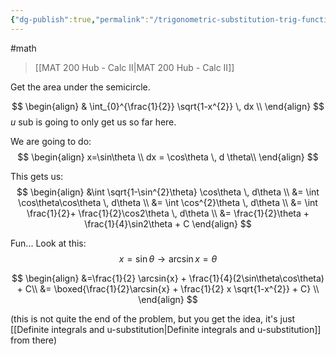 ```yaml
---
{"dg-publish":true,"permalink":"/trigonometric-substitution-trig-functions-appearing-in-non-trig-integrals/","dgHomeLink":true,"dgPassFrontmatter":false,"dgShowLocalGraph":true}
---
```


#math 
> [[MAT 200 Hub - Calc II|MAT 200 Hub - Calc II]]

<style>
.container {font-family: sans-serif; text-align: center;}
.button-wrapper button {z-index: 1;height: 40px; width: 100px; margin: 10px;padding: 5px;}
.excalidraw .App-menu_top .buttonList { display: flex;}
.excalidraw-wrapper { height: 800px; margin: 50px; position: relative;}
:root[dir="ltr"] .excalidraw .layer-ui__wrapper .zen-mode-transition.App-menu_bottom--transition-left {transform: none;}
</style><script src="https://unpkg.com/react@17/umd/react.production.min.js"></script><script src="https://unpkg.com/react-dom@17/umd/react-dom.production.min.js"></script><script type="text/javascript" src="https://unpkg.com/@excalidraw/excalidraw@0.12.0/dist/excalidraw.production.min.js"></script><div id="UNDF_2023-01-17_1313.23.excalidraw.md1"></div><script>(function(){const InitialData={"type":"excalidraw","version":2,"source":"https://excalidraw.com","elements":[{"id":"wzIeo5nHNfBTtT8qcH1D2","type":"arrow","x":-67.20001220703125,"y":98.55626678466797,"width":0,"height":262.4000244140625,"angle":0,"strokeColor":"#000000","backgroundColor":"transparent","fillStyle":"hachure","strokeWidth":1,"strokeStyle":"solid","roughness":1,"opacity":100,"groupIds":[],"strokeSharpness":"round","seed":1922895102,"version":102,"versionNonce":932180094,"isDeleted":false,"boundElements":null,"updated":1673990103919,"link":null,"locked":false,"points":[[0,0],[0,-262.4000244140625]],"lastCommittedPoint":null,"startBinding":null,"endBinding":null,"startArrowhead":null,"endArrowhead":"arrow"},{"type":"arrow","version":442,"versionNonce":1040440930,"isDeleted":false,"id":"BJx_1qL9-kfsKYegrt5EZ","fillStyle":"hachure","strokeWidth":1,"strokeStyle":"solid","roughness":1,"opacity":100,"angle":0,"x":-204.40002441406256,"y":-24.64377593994141,"strokeColor":"#000000","backgroundColor":"transparent","width":279.60003662109375,"height":0,"seed":2090450402,"groupIds":[],"strokeSharpness":"round","boundElements":[],"updated":1673990103920,"link":null,"locked":false,"startBinding":null,"endBinding":null,"lastCommittedPoint":null,"startArrowhead":null,"endArrowhead":"arrow","points":[[0,0],[279.60003662109375,0]]},{"id":"jly9V2fzQ3CYQENdO66by","type":"line","x":-170.39996337890625,"y":-26.243751525878906,"width":208,"height":76,"angle":0,"strokeColor":"#000000","backgroundColor":"#868e96","fillStyle":"hachure","strokeWidth":1,"strokeStyle":"solid","roughness":1,"opacity":100,"groupIds":[],"strokeSharpness":"round","seed":1970576958,"version":297,"versionNonce":1326881086,"isDeleted":false,"boundElements":null,"updated":1673990103920,"link":null,"locked":false,"points":[[0,0],[43.199951171875,-51.20001220703125],[104,-73.60000610351562],[173.5999755859375,-52],[208,2.399993896484375]],"lastCommittedPoint":[208,2.399993896484375],"startBinding":null,"endBinding":null,"startArrowhead":null,"endArrowhead":null},{"id":"dr4MvqhnbMBxw83tVwglZ","type":"line","x":-27.20001220703125,"y":-91.6437759399414,"width":0,"height":65.60000610351562,"angle":0,"strokeColor":"#000000","backgroundColor":"#868e96","fillStyle":"hachure","strokeWidth":1,"strokeStyle":"solid","roughness":1,"opacity":100,"groupIds":[],"strokeSharpness":"sharp","seed":1705820542,"version":66,"versionNonce":1190172002,"isDeleted":false,"boundElements":null,"updated":1673990112325,"link":null,"locked":false,"points":[[0,0],[0,65.60000610351562]],"lastCommittedPoint":[0,65.60000610351562],"startBinding":null,"endBinding":null,"startArrowhead":null,"endArrowhead":null},{"id":"IjQRhavm","type":"image","x":-35.5,"y":-133.0875015258789,"width":101,"height":24,"angle":0,"strokeColor":"#000000","backgroundColor":"transparent","fillStyle":"hachure","strokeWidth":1,"strokeStyle":"solid","roughness":1,"opacity":100,"strokeSharpness":"sharp","seed":73425,"version":43,"versionNonce":57063486,"updated":1673990130685,"isDeleted":false,"groupIds":[],"boundElements":[],"link":null,"locked":false,"fileId":"d6308fb4da79baa30768deea657d7674af29801e","scale":[1,1]},{"id":"0Kfari1Q","type":"text","x":-41,"y":-19.24378204345703,"width":31,"height":25,"angle":0,"strokeColor":"#000000","backgroundColor":"#868e96","fillStyle":"hachure","strokeWidth":1,"strokeStyle":"solid","roughness":1,"opacity":100,"groupIds":[],"strokeSharpness":"sharp","seed":401096894,"version":50,"versionNonce":2003212258,"isDeleted":false,"boundElements":null,"updated":1673990141502,"link":null,"locked":false,"text":"1/2","rawText":"1/2","fontSize":20,"fontFamily":1,"textAlign":"left","verticalAlign":"top","baseline":18,"containerId":null,"originalText":"1/2"},{"id":"z0VZqJ0DYwvIdP11IylAO","type":"rectangle","x":-68,"y":-98.8437271118164,"width":41.60003662109375,"height":79.199951171875,"angle":0,"strokeColor":"#000000","backgroundColor":"#868e96","fillStyle":"hachure","strokeWidth":0.5,"strokeStyle":"solid","roughness":1,"opacity":30,"groupIds":[],"strokeSharpness":"sharp","seed":944589730,"version":91,"versionNonce":615721726,"isDeleted":false,"boundElements":null,"updated":1673990157833,"link":null,"locked":false}],"appState":{"theme":"light","viewBackgroundColor":"#ffffff","currentItemStrokeColor":"#000000","currentItemBackgroundColor":"#868e96","currentItemFillStyle":"hachure","currentItemStrokeWidth":0.5,"currentItemStrokeStyle":"solid","currentItemRoughness":1,"currentItemOpacity":30,"currentItemFontFamily":1,"currentItemFontSize":20,"currentItemTextAlign":"left","currentItemStrokeSharpness":"sharp","currentItemStartArrowhead":null,"currentItemEndArrowhead":"arrow","currentItemLinearStrokeSharpness":"sharp","gridSize":null,"colorPalette":{}},"files":{}};InitialData.scrollToContent=true;App=()=>{const e=React.useRef(null),t=React.useRef(null),[n,i]=React.useState({width:void 0,height:void 0});return React.useEffect(()=>{i({width:t.current.getBoundingClientRect().width,height:t.current.getBoundingClientRect().height});const e=()=>{i({width:t.current.getBoundingClientRect().width,height:t.current.getBoundingClientRect().height})};return window.addEventListener("resize",e),()=>window.removeEventListener("resize",e)},[t]),React.createElement(React.Fragment,null,React.createElement("div",{className:"excalidraw-wrapper",ref:t},React.createElement(ExcalidrawLib.Excalidraw,{ref:e,width:n.width,height:n.height,initialData:InitialData,viewModeEnabled:!0,zenModeEnabled:!0,gridModeEnabled:!1})))},excalidrawWrapper=document.getElementById("UNDF_2023-01-17_1313.23.excalidraw.md1");ReactDOM.render(React.createElement(App),excalidrawWrapper);})();</script>
Get the area under the semicircle.

$$
\begin{align}
& \int_{0}^{\frac{1}{2}} \sqrt{1-x^{2}} \,  dx \\
\end{align}
$$
$u$ sub is going to only get us so far here.

We are going to do:
$$
\begin{align}
x=\sin\theta \\
dx = \cos\theta \, d \theta\\
\end{align}
$$

This gets us:
$$
\begin{align}
&\int \sqrt{1-\sin^{2}\theta} \cos\theta \, d\theta \\
&= \int \cos\theta\cos\theta \, d\theta \\
&= \int \cos^{2}\theta \, d\theta \\
&= \int \frac{1}{2}+ \frac{1}{2}\cos2\theta \, d\theta \\
&= \frac{1}{2}\theta + \frac{1}{4}\sin2\theta + C
\end{align}
$$

Fun... Look at this:
$$
x=\sin\theta \rightarrow \arcsin x = \theta
$$

$$
\begin{align}
&=\frac{1}{2} \arcsin{x} + \frac{1}{4}(2\sin\theta\cos\theta) + C\\
&= \boxed{\frac{1}{2}\arcsin{x} + \frac{1}{2} x \sqrt{1-x^{2}} + C} \\
\end{align}
$$

(this is not quite the end of the problem, but you get the idea, it's just [[Definite integrals and u-substitution|Definite integrals and u-substitution]] from there)